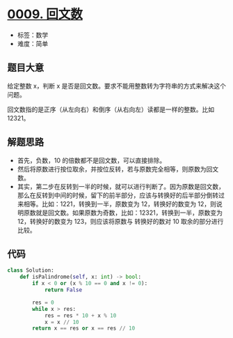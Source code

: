 # [0009. 回文数](https://leetcode-cn.com/problems/palindrome-number/)

- 标签：数学
- 难度：简单

## 题目大意

给定整数 x，判断 x 是否是回文数。要求不能用整数转为字符串的方式来解决这个问题。

回文数指的是正序（从左向右）和倒序（从右向左）读都是一样的整数。比如 12321。

## 解题思路

- 首先，负数，10 的倍数都不是回文数，可以直接排除。
- 然后将原数进行按位取余，并按位反转，若与原数完全相等，则原数为回文数。
- 其实，第二步在反转到一半的时候，就可以进行判断了。因为原数是回文数，那么在反转到中间的时候，留下的前半部分，应该与转换好的后半部分倒转过来相等。比如：1221，转换到一半，原数变为 12，转换好的数变为 12，则说明原数就是回文数。如果原数为奇数，比如：12321，转换到一半，原数变为 12，转换好的数变为 123，则应该将原数与 转换好的数对 10 取余的部分进行比较。

## 代码

```Python
class Solution:
    def isPalindrome(self, x: int) -> bool:
        if x < 0 or (x % 10 == 0 and x != 0):
            return False

        res = 0
        while x > res:
            res = res * 10 + x % 10
            x = x // 10
        return x == res or x == res // 10
```


